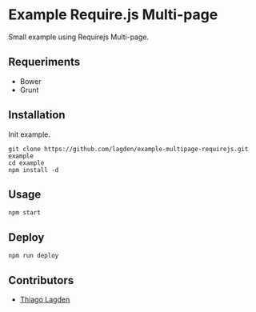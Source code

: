 Example Require.js Multi-page
=============================

Small example using Requirejs Multi-page.

## Requeriments

- Bower
- Grunt

## Installation

Init example.

```
git clone https://github.com/lagden/example-multipage-requirejs.git example
cd example
npm install -d
```

## Usage

```
npm start
```

## Deploy

```
npm run deploy
```

## Contributors

- [Thiago Lagden](https://github.com/lagden)
